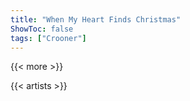 ```yaml
---
title: "When My Heart Finds Christmas"
ShowToc: false
tags: ["Crooner"]
---
```


{{< more >}}

{{< artists >}}
